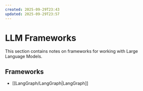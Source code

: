 ```yaml
---
created: 2025-09-29T23:43
updated: 2025-09-29T23:57
---
```

# LLM Frameworks

This section contains notes on frameworks for working with Large Language Models.

## Frameworks

- [[LangGraph/LangGraph|LangGraph]]
